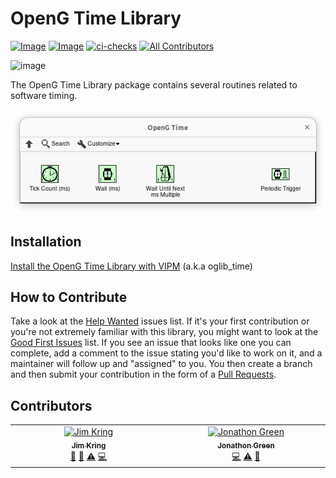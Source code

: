 # OpenG Time Library

[![Image](https://www.vipm.io/package/oglib_time/badge.svg?metric=installs)](https://www.vipm.io/package/oglib_time/) [![Image](https://www.vipm.io/package/oglib_time/badge.svg?metric=stars)](https://www.vipm.io/package/oglib_time/)
[![ci-checks](https://github.com/vipm-io/OpenG-Time-Library/actions/workflows/ci.yml/badge.svg)](https://github.com/vipm-io/OpenG-Time-Library/actions/workflows/ci.yml)
[![All Contributors](https://img.shields.io/github/all-contributors/vipm-io/OpenG-Time-Library?color=ee8449&style=flat-square)](#contributors)

![image](source/images/icon.png)

The OpenG Time Library package contains several routines related to software timing.

![image](source/images/functions_palette.png)

## Installation

[Install the OpenG Time Library with VIPM](https://www.vipm.io/package/oglib_time/) (a.k.a oglib_time)

## How to Contribute

Take a look at the [Help Wanted](https://github.com/vipm-io/OpenG-Time-Library/issues?q=is%3Aissue+is%3Aopen+label%3A%22help+wanted%22) issues list. If it's your first contribution or you're not extremely familiar with this library, you might want to look at the [Good First Issues](https://github.com/vipm-io/OpenG-Time-Library/issues?q=is%3Aissue+is%3Aopen+label%3Agood+first+issue) list.  If you see an issue that looks like one you can complete, add a comment to the issue stating you'd like to work on it, and a maintainer will follow up and "assigned" to you. You then create a branch and then submit your contribution in the form of a [Pull Requests](https://github.com/vipm-io/OpenG-Time-Library/pulls).

## Contributors

<!-- ALL-CONTRIBUTORS-LIST:START - Do not remove or modify this section -->
<!-- prettier-ignore-start -->
<!-- markdownlint-disable -->
<table>
  <tbody>
    <tr>
      <td align="center" valign="top" width="14.28%"><a href="https://github.com/jimkring"><img src="https://avatars.githubusercontent.com/u/381432?v=4?s=100" width="100px;" alt="Jim Kring"/><br /><sub><b>Jim Kring</b></sub></a><br /><a href="#doc-jimkring" title="Documentation">📖</a> <a href="#maintenance-jimkring" title="Maintenance">🚧</a> <a href="#test-jimkring" title="Tests">⚠️</a> <a href="#code-jimkring" title="Code">💻</a></td>
      <td align="center" valign="top" width="14.28%"><a href="http://www.jgcode.net"><img src="https://avatars.githubusercontent.com/u/16163577?v=4?s=100" width="100px;" alt="Jonathon Green"/><br /><sub><b>Jonathon Green</b></sub></a><br /><a href="#code-jg-code" title="Code">💻</a> <a href="#test-jg-code" title="Tests">⚠️</a> <a href="#maintenance-jg-code" title="Maintenance">🚧</a></td>
    </tr>
  </tbody>
</table>

<!-- markdownlint-restore -->
<!-- prettier-ignore-end -->

<!-- ALL-CONTRIBUTORS-LIST:END -->

